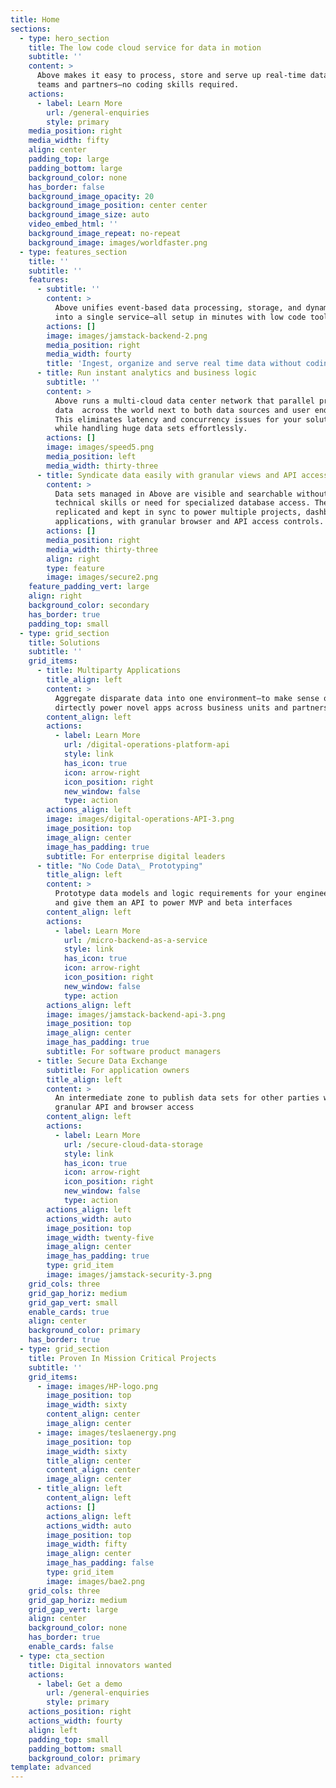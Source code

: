 ```yaml
---
title: Home
sections:
  - type: hero_section
    title: The low code cloud service for data in motion
    subtitle: ''
    content: >
      Above makes it easy to process, store and serve up real-time data to apps,
      teams and partners—no coding skills required. 
    actions:
      - label: Learn More
        url: /general-enquiries
        style: primary
    media_position: right
    media_width: fifty
    align: center
    padding_top: large
    padding_bottom: large
    background_color: none
    has_border: false
    background_image_opacity: 20
    background_image_position: center center
    background_image_size: auto
    video_embed_html: ''
    background_image_repeat: no-repeat
    background_image: images/worldfaster.png
  - type: features_section
    title: ''
    subtitle: ''
    features:
      - subtitle: ''
        content: >
          Above unifies event-based data processing, storage, and dynamic APIs
          into a single service—all setup in minutes with low code tools.
        actions: []
        image: images/jamstack-backend-2.png
        media_position: right
        media_width: fourty
        title: 'Ingest, organize and serve real time data without coding'
      - title: Run instant analytics and business logic
        subtitle: ''
        content: >
          Above runs a multi-cloud data center network that parallel processes
          data  across the world next to both data sources and user end points.
          This eliminates latency and concurrency issues for your solutions
          while handling huge data sets effortlessly.
        actions: []
        image: images/speed5.png
        media_position: left
        media_width: thirty-three
      - title: Syndicate data easily with granular views and API access
        content: >
          Data sets managed in Above are visible and searchable without any
          technical skills or need for specialized database access. They can be
          replicated and kept in sync to power multiple projects, dashboards and
          applications, with granular browser and API access controls.
        actions: []
        media_position: right
        media_width: thirty-three
        align: right
        type: feature
        image: images/secure2.png
    feature_padding_vert: large
    align: right
    background_color: secondary
    has_border: true
    padding_top: small
  - type: grid_section
    title: Solutions
    subtitle: ''
    grid_items:
      - title: Multiparty Applications
        title_align: left
        content: >
          Aggregate disparate data into one environment—to make sense of it and
          dirtectly power novel apps across business units and partners
        content_align: left
        actions:
          - label: Learn More
            url: /digital-operations-platform-api
            style: link
            has_icon: true
            icon: arrow-right
            icon_position: right
            new_window: false
            type: action
        actions_align: left
        image: images/digital-operations-API-3.png
        image_position: top
        image_align: center
        image_has_padding: true
        subtitle: For enterprise digital leaders
      - title: "No Code Data\_ Prototyping"
        title_align: left
        content: >
          Prototype data models and logic requirements for your engineering team
          and give them an API to power MVP and beta interfaces
        content_align: left
        actions:
          - label: Learn More
            url: /micro-backend-as-a-service
            style: link
            has_icon: true
            icon: arrow-right
            icon_position: right
            new_window: false
            type: action
        actions_align: left
        image: images/jamstack-backend-api-3.png
        image_position: top
        image_align: center
        image_has_padding: true
        subtitle: For software product managers
      - title: Secure Data Exchange
        subtitle: For application owners
        title_align: left
        content: >
          An intermediate zone to publish data sets for other parties with
          granular API and browser access
        content_align: left
        actions:
          - label: Learn More
            url: /secure-cloud-data-storage
            style: link
            has_icon: true
            icon: arrow-right
            icon_position: right
            new_window: false
            type: action
        actions_align: left
        actions_width: auto
        image_position: top
        image_width: twenty-five
        image_align: center
        image_has_padding: true
        type: grid_item
        image: images/jamstack-security-3.png
    grid_cols: three
    grid_gap_horiz: medium
    grid_gap_vert: small
    enable_cards: true
    align: center
    background_color: primary
    has_border: true
  - type: grid_section
    title: Proven In Mission Critical Projects
    subtitle: ''
    grid_items:
      - image: images/HP-logo.png
        image_position: top
        image_width: sixty
        content_align: center
        image_align: center
      - image: images/teslaenergy.png
        image_position: top
        image_width: sixty
        title_align: center
        content_align: center
        image_align: center
      - title_align: left
        content_align: left
        actions: []
        actions_align: left
        actions_width: auto
        image_position: top
        image_width: fifty
        image_align: center
        image_has_padding: false
        type: grid_item
        image: images/bae2.png
    grid_cols: three
    grid_gap_horiz: medium
    grid_gap_vert: large
    align: center
    background_color: none
    has_border: true
    enable_cards: false
  - type: cta_section
    title: Digital innovators wanted
    actions:
      - label: Get a demo
        url: /general-enquiries
        style: primary
    actions_position: right
    actions_width: fourty
    align: left
    padding_top: small
    padding_bottom: small
    background_color: primary
template: advanced
---
```

